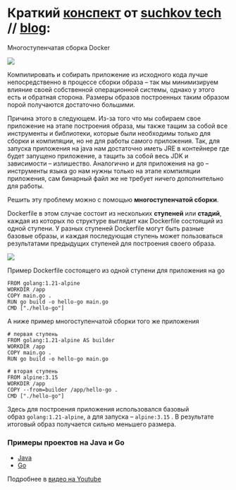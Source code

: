 # Краткий [конспект](https://suchkov.tech/%d0%bc%d0%bd%d0%be%d0%b3%d0%be%d1%81%d1%82%d1%83%d0%bf%d0%b5%d0%bd%d1%87%d0%b0%d1%82%d0%b0%d1%8f-%d1%81%d0%b1%d0%be%d1%80%d0%ba%d0%b0-docker/) от [suchkov tech](https://www.youtube.com/@suchkov-tech) // [blog](https://suchkov.tech/blog/):
Многоступенчатая сборка Docker

![](https://suchkov.tech/wp-content/uploads/2024/03/Docker-preivew-8-1-1024x306.png)

Компилировать и собирать приложение из исходного кода лучше непосредственно в процессе сборки образа – так мы минимизируем влияние своей собственной операционной системы, однако у этого есть и обратная сторона. Размеры образов построенных таким образом порой получаются достаточно большими.

Причина этого в следующем. Из-за того что мы собираем свое приложение на этапе построения образа, мы также тащим за собой все инструменты и библиотеки, которые были необходимы только для сборки и компиляции, но не для работы самого приложения. Так, для запуска приложения на java нам достаточно иметь JRE в контейнере где будет запущено приложение, а тащить за собой весь JDK и зависимости – излишество. Аналогично и для приложения на go – инструменты языка go нам нужны только на этапе компиляции приложения, сам бинарный файл же не требует ничего дополнительно для работы.

Решить эту проблему можно с помощью **многоступенчатой сборки**.

Dockerfile в этом случае состоит из нескольких **ступеней** или **стадий**, каждая из которых по структуре выглядит как Dockerfile состоящий из одной ступени. У разных ступеней Dockerfile могут быть разные базовые образы, и каждая последующая ступень может пользоваться результатами предыдущих ступеней для построения своего образа.

![](https://suchkov.tech/wp-content/uploads/2024/03/Docker-%D0%BC%D0%BD%D0%BE%D0%B3%D0%BE%D1%81%D1%82%D1%83%D0%BF%D0%B5%D0%BD%D1%87%D0%B0%D1%82%D0%B0%D1%8F-%D1%81%D0%B1%D0%BE%D1%80%D0%BA%D0%B0-%D0%B8-%D0%B0%D0%BB%D1%8C%D1%82%D0%B5%D1%80%D0%BD%D0%B0%D1%82%D0%B8%D0%B2%D1%8B-Dockerfile-1024x576.png)

Пример Dockerfile состоящего из одной ступени для приложения на go

```plain
FROM golang:1.21-alpine
WORKDIR /app
COPY main.go .
RUN go build -o hello-go main.go
CMD ["./hello-go"]
```

А ниже пример многоступенчатой сборки того же приложения

```plain
# первая ступень
FROM golang:1.21-alpine AS builder
WORKDIR /app
COPY main.go .
RUN go build -o hello-go main.go

# вторая ступень
FROM alpine:3.15
WORKDIR /app
COPY --from=builder /app/hello-go .
CMD ["./hello-go"]
```

Здесь для построения приложения использовался базовый образ `golang:1.21-alpine`, а для запуска – `alpine:3.15` . В результате итоговый образ получается сильно меньшего размера.

### Примеры проектов на Java и Go

- [Java](https://github.com/SuchkovDenis/java-hello-multistage)
- [Go](https://github.com/SuchkovDenis/go-hello-multistage)

Подробнее в [видео на Youtube](https://youtu.be/9NqfyBcCyUs)

